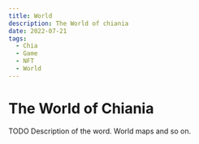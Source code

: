 ```yaml
---
title: World
description: The World of chiania
date: 2022-07-21
tags:
  - Chia
  - Game
  - NFT
  - World
---
```


# The World of Chiania

TODO Description of the word. World maps and so on.